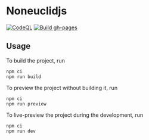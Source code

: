 # Noneuclidjs
[![CodeQL](https://github.com/30MA19-02/noneuclidjs-docs/actions/workflows/codeql-analysis.yml/badge.svg)](https://github.com/30MA19-02/noneuclidjs-docs/actions/workflows/codeql-analysis.yml)
[![Build gh-pages](https://github.com/30MA19-02/noneuclidjs-docs/actions/workflows/build.yml/badge.svg)](https://github.com/30MA19-02/noneuclidjs-docs/actions/workflows/build.yml)
<!-- [![pages-build-deployment](https://github.com/30MA19-02/noneuclidjs-docs/actions/workflows/pages/pages-build-deployment/badge.svg)](https://github.com/30MA19-02/noneuclidjs-docs/actions/workflows/pages/pages-build-deployment) -->
## Usage
To build the project, run
````
npm ci
npm run build
````
To preview the project without building it, run
````
npm ci
npm run preview
````
To live-preview the project during the development, run
````
npm ci
npm run dev
````
